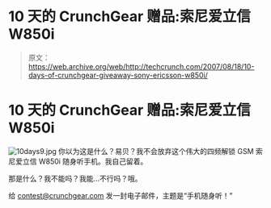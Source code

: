 # 10 天的 CrunchGear 赠品:索尼爱立信 W850i 

> 原文：<https://web.archive.org/web/http://techcrunch.com/2007/08/18/10-days-of-crunchgear-giveaway-sony-ericsson-w850i/>

# 10 天的 CrunchGear 赠品:索尼爱立信 W850i

![10days9.jpg](img/e9640a7e12b582bc93f5479ecbe3838c.png)
你以为这是什么？易贝？我不会放弃这个伟大的四频解锁 GSM 索尼爱立信 W850i 随身听手机。我自己留着。


那是什么？我不能吗？我能…不行吗？哦。

给 contest@crunchgear.com 发一封电子邮件，主题是“手机随身听！”